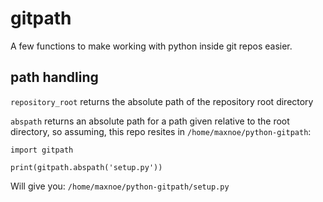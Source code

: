 # gitpath

A few functions to make working with python
inside git repos easier.

## path handling

`repository_root` returns the absolute path of the repository root
directory

`abspath` returns an absolute path for a path given relative to the
root directory,
so assuming, this repo resites in `/home/maxnoe/python-gitpath`:

```{python}
import gitpath

print(gitpath.abspath('setup.py'))
```

Will give you:
`/home/maxnoe/python-gitpath/setup.py`
